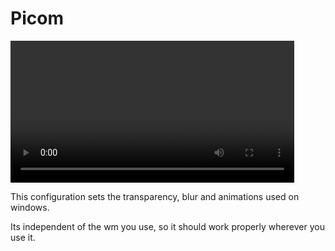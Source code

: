 # Picom

<video controls width="90%">
  <source src="../../assets/picom_demo.mp4" type="video/mp4">
  Tu navegador no soporta videos HTML5.
</video>

This configuration sets the transparency, blur and animations used on windows.

Its independent of the wm you use, so it should work properly wherever you use
it.
